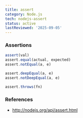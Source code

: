 ```yaml
---
title: assert
category: Node.js
tech: nodejs-assert
status: active
lastReviewed: '2025-09-05'
---
```


### Assertions

```js
assert(val)
assert.equal(actual, expected)
assert.notEqual(a, e)
```

```js
assert.deepEqual(a, e)
assert.notDeepEqual(a, e)
```

```js
assert.throws(fn)
```

### References

- http://nodejs.org/api/assert.html
